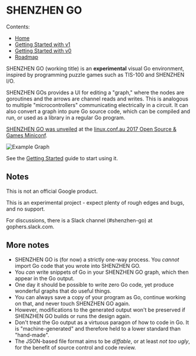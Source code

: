 # SHENZHEN GO

Contents:

* [Home](index.md)
* [Getting Started with v1](getting-started-v1.md)
* [Getting Started with v0](getting-started-v0.md)
* [Roadmap](roadmap.md)

SHENZHEN GO (working title) is an **experimental** visual Go environment, 
inspired by programming puzzle games such as TIS-100 and SHENZHEN I/O.

SHENZHEN GOs provides a UI for editing a "graph," where the nodes are 
goroutines and the arrows are channel reads and writes. This is analogous
to multiple "microcontrollers" communicating electrically in a circuit.
It can also convert a graph into pure Go source code, which can be compiled 
and run, or used as a library in a regular Go program.

[SHENZHEN GO was unveiled](https://www.youtube.com/watch?v=AB9AUAmMlDo) at 
the [linux.conf.au 2017 Open Source & Games Miniconf](https://linux.conf.au/schedule/presentation/8/).

![Example Graph](example_graph2.png)

See the [Getting Started](getting-started.md) guide to start using it.

## Notes

This is not an official Google product.

This is an experimental project - expect plenty of rough edges and bugs, and 
no support.

For discussions, there is a Slack channel (#shenzhen-go) at gophers.slack.com.

## More notes

*   SHENZHEN GO is (for now) a strictly one-way process. You *cannot* import Go code 
    that you wrote into SHENZHEN GO. 
*   You *can* write snippets of Go in your SHENZHEN GO graph, which then appear 
    in the Go output.
*   One day it should be possible to write zero Go code, yet produce wonderful 
    graphs that do useful things.
*   You can always save a copy of your program as Go, continue working on that, 
    and never touch SHENZHEN GO again. 
*   However, modifications to the generated output won't be preserved if 
    SHENZHEN GO builds or runs the design again.
*   Don't treat the Go output as a virtuous paragon of how to code in Go. It is
    "machine-generated" and therefore held to a lower standard than "hand-made".
*   The JSON-based file format aims to be *diffable*, or at least *not too ugly*, 
    for the benefit of source control and code review.
